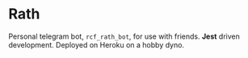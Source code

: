 # Rath

Personal telegram bot, `rcf_rath_bot`, for use with friends. **Jest** driven development. Deployed on Heroku on a hobby dyno.
